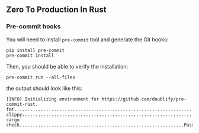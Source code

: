 ## Zero To Production In Rust

### Pre-commit hooks

You will need to install `pre-commit` tool and generate the Git hooks:

```
pip install pre-commit
pre-commit install
```

Then, you should be able to verify the installation:

```
pre-commit run --all-files 
```

the output should look like this:

```
[INFO] Initializing environment for https://github.com/doublify/pre-commit-rust.
fmt......................................................................Passed
clippy...................................................................Passed
cargo check..............................................................Passed
```
